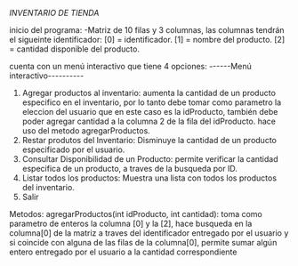 *INVENTARIO DE TIENDA* 

inicio del programa:
-Matriz de 10 filas y 3 columnas, las columnas tendrán el sigueinte identificador:
[0] = identificador.
[1] = nombre del producto.
[2] = cantidad disponible del producto. 

cuenta con un menú interactivo que tiene 4 opciones:
------Menú interactivo----------
1. Agregar productos al inventario: aumenta la cantidad de un producto especifico en el inventario, por lo tanto debe tomar como parametro la eleccion del usuario que en este caso es la idProducto, también debe poder agregar cantidad a la columna 2 de la fila del idProducto. hace uso del metodo agregarProductos.
2. Restar produtos del Inventario: Disminuye la cantidad de un producto especificado por el usuario.
3. Consultar Disponibilidad de un Producto: permite verificar la cantidad especifica de un producto, a traves de la busqueda por ID.
4. Listar todos los productos: Muestra una lista con todos los productos del inventario.
5. Salir

Metodos:
agregarProductos(int idProducto, int cantidad): toma como parametro de enteros la columna [0] y la [2], hace busqueda en la columna[0] de la matriz a traves del identificador entregado por el usuario y si coincide con alguna de las filas de la columna[0], permite sumar algún entero entregado por el usuario a la cantidad correspondiente

